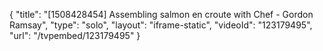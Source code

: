 {
    "title": "[1508428454] Assembling salmon en croute with Chef - Gordon Ramsay",
    "type": "solo",
    "layout": "iframe-static",
    "videoId": "123179495",
    "url": "\/tvpembed\/123179495"
}